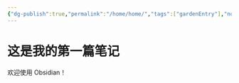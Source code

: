 ```yaml
---
{"dg-publish":true,"permalink":"/home/home/","tags":["gardenEntry"],"noteIcon":""}
---
```



# 这是我的第一篇笔记
欢迎使用 Obsidian！